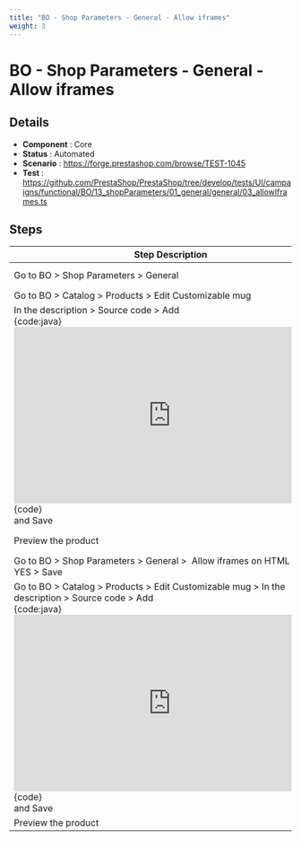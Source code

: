 ```yaml
---
title: "BO - Shop Parameters - General - Allow iframes"
weight: 3
---
```


# BO - Shop Parameters - General - Allow iframes
## Details
* **Component** : Core
* **Status** : Automated
* **Scenario** : https://forge.prestashop.com/browse/TEST-1045
* **Test** : https://github.com/PrestaShop/PrestaShop/tree/develop/tests/UI/campaigns/functional/BO/13_shopParameters/01_general/general/03_allowIframes.ts

## Steps
| Step Description | Expected result |
| ----- | ----- |
| Go to BO > Shop Parameters > General | Preferences page is displayed<br>Allow iframes on HTML fields is disabled |
| Go to BO > Catalog > Products > Edit Customizable mug | Customizable mug product page is displayed |
| In the description > Source code > Add<br>{code:java}<br><iframe width="560" height="315" src="https://www.youtube.com/embed/3qcApq8NMhw?si=0O8BBWjbJ7gJRkoi" title="YouTube video player" frameborder="0" allow="accelerometer; autoplay; clipboard-write; encrypted-media; gyroscope; picture-in-picture; web-share" allowfullscreen></iframe><br>{code}<br>and Save | An error is displayed<br><br>https://github.com/PrestaShop/PrestaShop/issues/33921 |
| Preview the product | Product page is opened is another tab > No video is displayed in the description of the product |
| Go to BO > Shop Parameters > General >  Allow iframes on HTML fields : YES > Save | Message Successful update is displayed |
| Go to BO > Catalog > Products > Edit Customizable mug > In the description > Source code > Add<br>{code:java}<br><iframe width="560" height="315" src="https://www.youtube.com/embed/3qcApq8NMhw?si=0O8BBWjbJ7gJRkoi" title="YouTube video player" frameborder="0" allow="accelerometer; autoplay; clipboard-write; encrypted-media; gyroscope; picture-in-picture; web-share" allowfullscreen></iframe><br>{code}<br>and Save | Message Successful update is displayed |
| Preview the product | The video is displayed in the description of the product |
